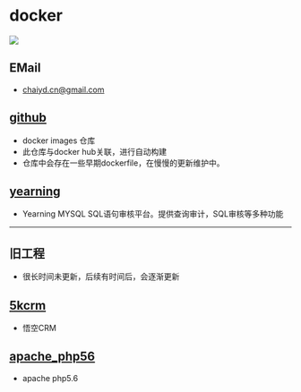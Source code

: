 # docker

![]( https://visitor-badge.glitch.me/badge?page_id=chaiyd)
## EMail
* chaiyd.cn@gmail.com

## [github](https://github.com/chaiyd/docker.git)
* docker images 仓库 
* 此仓库与docker hub关联，进行自动构建
* 仓库中会存在一些早期dockerfile，在慢慢的更新维护中。


## [yearning](yearning)
* Yearning MYSQL SQL语句审核平台。提供查询审计，SQL审核等多种功能

---
## 旧工程
* 很长时间未更新，后续有时间后，会逐渐更新

## [5kcrm](5kcrm)
* 悟空CRM

## [apache_php56](apache_php56)
* apache php5.6


